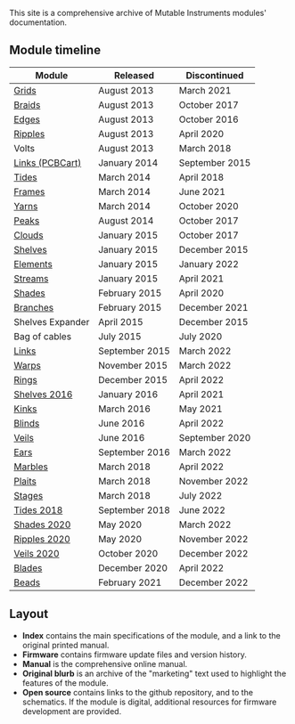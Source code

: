This site is a comprehensive archive of Mutable Instruments modules' documentation.

## Module timeline

Module                                 | Released         | Discontinued
---------------------------------------|------------------|----------------
[Grids](./modules/grids/)              | August 2013      | March 2021
[Braids](./modules/braids/)            | August 2013      | October 2017
[Edges](./modules/edges/)              | August 2013      | October 2016
[Ripples](./modules/ripples_original/) | August 2013      | April 2020
Volts                                  | August 2013      | March 2018
[Links (PCBCart)](./modules/links/)    | January 2014     | September 2015
[Tides](./modules/tides_original/)     | March 2014       | April 2018
[Frames](./modules/frames/)            | March 2014       | June 2021
[Yarns](./modules/yarns/)              | March 2014       | October 2020
[Peaks](./modules/peaks/)              | August 2014      | October 2017
[Clouds](./modules/clouds/)            | January 2015     | October 2017
[Shelves](./modules/shelves/)          | January 2015     | December 2015
[Elements](./modules/elements/)        | January 2015     | January 2022
[Streams](./modules/streams/)          | January 2015     | April 2021
[Shades](./modules/shades_original/)   | February 2015    | April 2020
[Branches](./modules/branches/)        | February 2015    | December 2021
Shelves Expander                       | April 2015       | December 2015
Bag of cables                          | July 2015        | July 2020
[Links](./modules/links/)              | September 2015   | March 2022
[Warps](./modules/warps/)              | November 2015    | March 2022
[Rings](./modules/rings/)              | December 2015    | April 2022
[Shelves 2016](./modules/shelves/)     | January 2016     | April 2021
[Kinks](./modules/kinks/)              | March 2016       | May 2021
[Blinds](./modules/blinds/)            | June 2016        | April 2022
[Veils](./modules/veils_original/)     | June 2016        | September 2020
[Ears](./modules/ears/)                | September 2016   | March 2022
[Marbles](./modules/marbles/)          | March 2018       | April 2022
[Plaits](./modules/plaits/)            | March 2018       | November 2022
[Stages](./modules/stages/)            | March 2018       | July 2022
[Tides 2018](./modules/tides_2018/)    | September 2018   | June 2022
[Shades 2020](./modules/shades_2020/)  | May 2020         | March 2022
[Ripples 2020](./modules/ripples_2020/)| May 2020         | November 2022
[Veils 2020](./modules/veils_2020/)    | October 2020     | December 2022
[Blades](./modules/blades/)            | December 2020    | April 2022
[Beads](./modules/beads/)              | February 2021    | December 2022

## Layout

- **Index** contains the main specifications of the module, and a link to the original printed manual.
- **Firmware** contains firmware update files and version history.
- **Manual** is the comprehensive online manual.
- **Original blurb** is an archive of the "marketing" text used to highlight the features of the module.
- **Open source** contains links to the github repository, and to the schematics. If the module is digital, additional resources for firmware development are provided.

